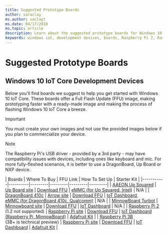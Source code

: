 ```yaml
---
title: Suggested Prototype Boards
author: saraclay
ms.author: saclayt
ms.date: 04/17/2018
ms.topic: article
description: Learn about the suggested prototype boards for Windows 10 IoT.
keywords: windows iot, development devices, boards, Raspberry Pi 2, Raspberry Pi 3, Minnowboard Max, Dragonboard
---
```


# Suggested Prototype Boards

## Windows 10 IoT Core Development Devices
Below you'll find boards we suggest to help you get started with Windows 10 IoT Core. These boards offer a Full Flash Update (FFU) image, making prototyping faster with a ready-made image and making the process of flashing Windows 10 IoT Core a breeze.

> [!IMPORTANT]
> You must create your own images and not use the provided images below if you plan to commercialize your device.

> [!NOTE]
> The Raspberry Pi's USB driver - provided by a 3rd party - may have compatibility issues with devices, including ones like keyboard and mic. For more fully-fleshed scenarios, it is better to use a DragonBoard, Up Board or NXP device. 


| Boards | Where To Buy | FFU Link | How To Set Up | Starter Kit |
|-----------|----------|---------|---------|---------|---------|
| [AAEON Up Squared](http://www.up-board.org/upsquared/specifications-up2/) | [Up Board site](https://up-shop.org/4-up-boards) | [Download FFU](https://downloads.up-community.org/?post_type=wpdmpro&p=204&preview=true) | [eMMC (for Up Squared, Intel)](DeviceSetup.md#flashing-with-emmc-for-up-squared-other-intel-devices) | N/A |
| [DragonBoard 410c](https://developer.qualcomm.com/hardware/dragonboard-410c) | [Arrow site](https://www.arrow.com/en/products/dragonboard410c/arrow-development-tools) | [Download FFU](http://go.microsoft.com/fwlink/?LinkId=733603) | [IoT Dashboard](DeviceSetup.md#using-the-iot-dashboard-dragonboard-410c),<br>[eMMC (for DragonBoard 410c, Qualcomm)](DeviceSetup.md#flashing-with-emmc-for-up-squared-other-intel-devices) | N/A | 
| [MinnowBoard Turbot](https://minnowboard.org) | [Minnowboard site](https://minnowboard.org/get-a-board) | [Download FFU](http://go.microsoft.com/fwlink/?LinkId=733603) | [IoT Dashboard](DeviceSetup.md#using-the-iot-dashboard-raspberry-pi-and-minnowboard) | N/A |
| [Raspberry Pi 2](https://www.raspberrypi.org/products/raspberry-pi-2-model-b/)<br> (1.2 not supported) | [Raspberry Pi site](https://www.raspberrypi.org/products/raspberry-pi-2-model-b/) | [Download FFU](http://go.microsoft.com/fwlink/?LinkId=733603) | [IoT Dashboard (Raspberry Pi, MinnowBoard)](DeviceSetup.md#using-the-iot-dashboard-raspberry-pi-and-minnowboard) | [Adafruit Kit](https://developer.microsoft.com/en-us/windows/iot/Docs/AdafruitMakerKit.htm) |
| [Raspberry Pi 3B](https://www.raspberrypi.org/products/raspberry-pi-3-model-b/)<br> (3B+ is technical preview) | [Raspberry Pi site](https://www.raspberrypi.org/products/raspberry-pi-3-model-b/) | [Download FFU](http://go.microsoft.com/fwlink/?LinkId=733603) | [IoT Dashboard](DeviceSetup.md#using-the-iot-dashboard-raspberry-pi-and-minnowboard) | [Adafruit Kit](https://developer.microsoft.com/en-us/windows/iot/Docs/AdafruitMakerKit.htm) |
